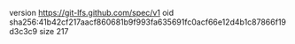 version https://git-lfs.github.com/spec/v1
oid sha256:41b42cf217aacf860681b9f993fa635691fc0acf66e12d4b1c87866f19d3c3c9
size 217
